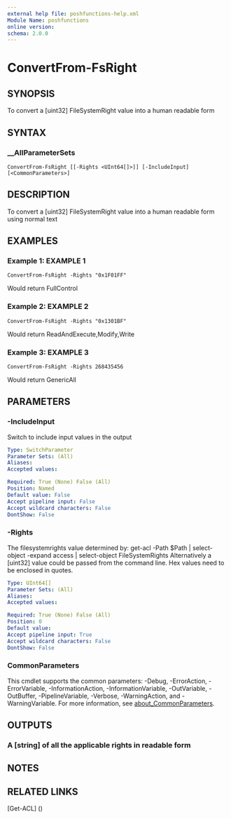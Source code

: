 ```yaml
---
external help file: poshfunctions-help.xml
Module Name: poshfunctions
online version: 
schema: 2.0.0
---
```


# ConvertFrom-FsRight

## SYNOPSIS

To convert a [uint32] FileSystemRight value into a human readable form

## SYNTAX

### __AllParameterSets

```
ConvertFrom-FsRight [[-Rights <UInt64[]>]] [-IncludeInput] [<CommonParameters>]
```

## DESCRIPTION

To convert a [uint32] FileSystemRight value into a human readable form using normal text


## EXAMPLES

### Example 1: EXAMPLE 1

```
ConvertFrom-FsRight -Rights "0x1F01FF"
```

Would return
FullControl





### Example 2: EXAMPLE 2

```
ConvertFrom-FsRight -Rights "0x1301BF"
```

Would return
ReadAndExecute,Modify,Write





### Example 3: EXAMPLE 3

```
ConvertFrom-FsRight -Rights 268435456
```

Would return
GenericAll






## PARAMETERS

### -IncludeInput

Switch to include input values in the output

```yaml
Type: SwitchParameter
Parameter Sets: (All)
Aliases: 
Accepted values: 

Required: True (None) False (All)
Position: Named
Default value: False
Accept pipeline input: False
Accept wildcard characters: False
DontShow: False
```

### -Rights

The filesystemrights value determined by: get-acl -Path $Path | select-object -expand access | select-object FileSystemRights
Alternatively a [uint32] value could be passed from the command line.
Hex values need to be enclosed in quotes.

```yaml
Type: UInt64[]
Parameter Sets: (All)
Aliases: 
Accepted values: 

Required: True (None) False (All)
Position: 0
Default value: 
Accept pipeline input: True
Accept wildcard characters: False
DontShow: False
```


### CommonParameters

This cmdlet supports the common parameters: -Debug, -ErrorAction, -ErrorVariable, -InformationAction, -InformationVariable, -OutVariable, -OutBuffer, -PipelineVariable, -Verbose, -WarningAction, and -WarningVariable. For more information, see [about_CommonParameters](http://go.microsoft.com/fwlink/?LinkID=113216).

## OUTPUTS

### A [string] of all the applicable rights in readable form



## NOTES



## RELATED LINKS

[Get-ACL] ()

